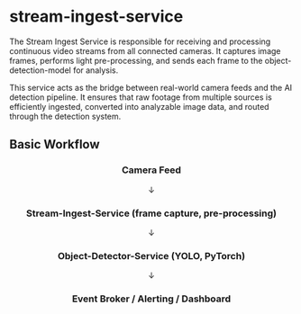 # stream-ingest-service
The Stream Ingest Service is responsible for receiving and processing continuous video streams from all connected cameras.
It captures image frames, performs light pre-processing, and sends each frame to the object-detection-model for analysis.

This service acts as the bridge between real-world camera feeds and the AI detection pipeline. It ensures that raw footage from multiple sources is efficiently ingested, converted into analyzable image data, and routed through the detection system.

## Basic Workflow  

<div align="center">

### Camera Feed  
↓  
### Stream-Ingest-Service (frame capture, pre-processing)  
↓  
### Object-Detector-Service (YOLO, PyTorch)  
↓  
### Event Broker / Alerting / Dashboard  

</div>


